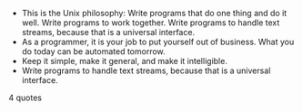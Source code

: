  - This is the Unix philosophy: Write programs that do one thing and do it well. Write programs to work together. Write programs to handle text streams, because that is a universal interface.
 - As a programmer, it is your job to put yourself out of business. What you do today can be automated tomorrow.
 - Keep it simple, make it general, and make it intelligible.
 - Write programs to handle text streams, because that is a universal interface.

4 quotes